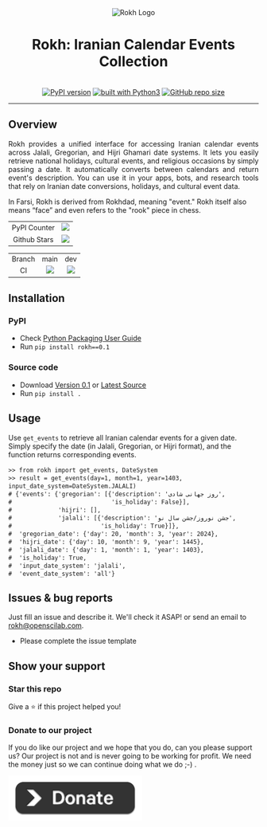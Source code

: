 <div align="center">
    <img src="https://github.com/openscilab/rokh/raw/main/otherfiles/logo.png" alt="Rokh Logo" width="220">
    <h1>Rokh: Iranian Calendar Events Collection</h1>
    <br/>
    <a href="https://badge.fury.io/py/rokh"><img src="https://badge.fury.io/py/rokh.svg" alt="PyPI version"></a>
    <a href="https://www.python.org/"><img src="https://img.shields.io/badge/built%20with-Python3-green.svg" alt="built with Python3"></a>
    <a href="https://github.com/openscilab/rokh"><img alt="GitHub repo size" src="https://img.shields.io/github/repo-size/openscilab/rokh"></a>

</div>

----------


## Overview
<p align="justify">
Rokh provides a unified interface for accessing Iranian calendar events across Jalali, Gregorian, and Hijri Ghamari date systems. It lets you easily retrieve national holidays, cultural events, and religious occasions by simply passing a date. It automatically converts between calendars and return event's description.
You can use it in your apps, bots, and research tools that rely on Iranian date conversions, holidays, and cultural event data.

In Farsi, Rokh is derived from Rokhdad, meaning "event." Rokh itself also means “face” and even refers to the "rook" piece in chess.

</p>

<table>
    <tr>
        <td align="center">PyPI Counter</td>
        <td align="center">
            <a href="https://pepy.tech/projects/rokh">
                <img src="https://static.pepy.tech/badge/rokh">
            </a>
        </td>
    </tr>
    <tr>
        <td align="center">Github Stars</td>
        <td align="center">
            <a href="https://github.com/openscilab/rokh">
                <img src="https://img.shields.io/github/stars/openscilab/rokh.svg?style=social&label=Stars">
            </a>
        </td>
    </tr>
</table>
<table>
    <tr> 
        <td align="center">Branch</td>
        <td align="center">main</td>
        <td align="center">dev</td>
    </tr>
    <tr>
        <td align="center">CI</td>
        <td align="center">
            <img src="https://github.com/openscilab/rokh/actions/workflows/test.yml/badge.svg?branch=main">
        </td>
        <td align="center">
            <img src="https://github.com/openscilab/rokh/actions/workflows/test.yml/badge.svg?branch=dev">
            </td>
    </tr>
</table>


## Installation

### PyPI
- Check [Python Packaging User Guide](https://packaging.python.org/installing/)
- Run `pip install rokh==0.1`
### Source code
- Download [Version 0.1](https://github.com/openscilab/rokh/archive/v0.1.zip) or [Latest Source](https://github.com/openscilab/rokh/archive/dev.zip)
- Run `pip install .`

## Usage

Use `get_events` to retrieve all Iranian calendar events for a given date.
Simply specify the date (in Jalali, Gregorian, or Hijri format), and the function returns corresponding events.

```pycon
>> from rokh import get_events, DateSystem
>> result = get_events(day=1, month=1, year=1403, input_date_system=DateSystem.JALALI)
# {'events': {'gregorian': [{'description': 'روز جهانی شادی',
#                            'is_holiday': False}],
#             'hijri': [],
#             'jalali': [{'description': 'جشن نوروز/جشن سال نو',
#                         'is_holiday': True}]},
#  'gregorian_date': {'day': 20, 'month': 3, 'year': 2024},
#  'hijri_date': {'day': 10, 'month': 9, 'year': 1445},
#  'jalali_date': {'day': 1, 'month': 1, 'year': 1403},
#  'is_holiday': True,
#  'input_date_system': 'jalali',
#  'event_date_system': 'all'}
```

## Issues & bug reports

Just fill an issue and describe it. We'll check it ASAP! or send an email to [rokh@openscilab.com](mailto:rokh@openscilab.com "rokh@openscilab.com"). 

- Please complete the issue template


## Show your support


### Star this repo

Give a ⭐️ if this project helped you!

### Donate to our project
If you do like our project and we hope that you do, can you please support us? Our project is not and is never going to be working for profit. We need the money just so we can continue doing what we do ;-) .			

<a href="https://openscilab.com/#donation" target="_blank"><img src="https://github.com/openscilab/rokh/raw/main/otherfiles/donation.png" width="270" alt="Rokh Donation"></a>